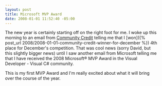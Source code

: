 ```yaml
---
layout: post
title: Microsoft MVP Award
date: 2008-01-01 11:52:40 -05:00
---
```


The new year is certainly starting off on the right foot for me. I woke up this morning to an email from [Community Credit](http://www.community-credit.com/) telling me that I [won]({% post_url 2008/2008-01-01-community-credit-winner-for-december %}) 4th place for December's competition. That was cool news (sorry David, but this slightly bigger news) until I saw another email from Microsoft telling me that I have received the 2008 Microsoft® MVP Award in the Visual Developer - Visual C# community.

This is my first MVP Award and I'm really excited about what it will bring over the course of the year.
